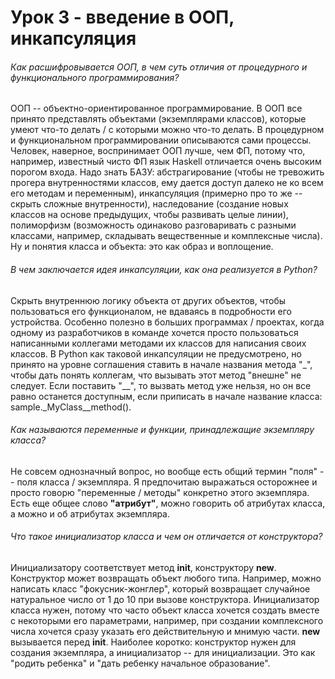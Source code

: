 # Урок 3 - введение в ООП, инкапсуляция
###### Как расшифровывается ООП, в чем суть отличия от процедурного и функционального программирования?
ООП -- объектно-ориентированное программирование. В ООП все принято представлять объектами (экземплярами классов), которые умеют что-то делать / с которыми можно что-то делать.
В процедурном и функциональном программировании описываются сами процессы.
Человек, наверное, воспринимает ООП лучше, чем ФП, потому что, например, известный чисто ФП язык Haskell отличается очень высоким порогом входа.
Надо знать БАЗУ: абстрагирование (чтобы не тревожить прогера внутренностями классов, ему дается доступ далеко не ко всем его методам и переменным), инкапсуляция (примерно про то же -- скрыть сложные внутренности), наследование (создание новых классов на основе предыдущих, чтобы развивать целые линии), полиморфизм (возможность одинаково разговаривать с разными классами, например, складывать вещественные и комплексные числа). Ну и понятия класса и объекта: это как образ и воплощение.

###### В чем заключается идея инкапсуляции, как она реализуется в Python?
Скрыть внутреннюю логику объекта от других объектов, чтобы пользоваться его функционалом,
не вдаваясь в подробности его устройства. Особенно полезно в больших программах / проектах, когда одному из разработчиков в команде хочется просто пользоваться написанными коллегами методами их классов для написания своих классов.
В Python как таковой инкапсуляции не предусмотрено, но принято на уровне соглашения ставить в начале названия метода "_", чтобы дать понять коллегам, что вызывать этот метод "внешне" не следует. Если поставить "__", то вызвать метод уже нельзя, но он все равно останется доступным, если приписать в начале название класса: sample._MyClass__method().

###### Как называются переменные и функции, принадлежащие экземпляру класса?
Не совсем однозначный вопрос, но вообще есть общий термин "поля" -- поля класса / экземпляра. Я предпочитаю выражаться осторожнее и просто говорю "переменные / методы" конкретно этого экземпляра. Есть еще общее слово **"атрибут"**, можно говорить об атрибутах класса, а можно и об атрибутах экземпляра.

###### Что такое инициализатор класса и чем он отличается от конструктора?
Инициализатору соответствует метод __init__, конструктору __new__. Конструктор может возвращать объект любого типа. Например, можно написать класс "фокусник-жонглер", который возвращает случайное натуральное число от 1 до 10 при вызове конструктора. Инициализатор класса нужен, потому что часто объект класса хочется создать вместе с некоторыми его параметрами, например, при создании комплексного числа хочется сразу указать его действительную и мнимую части. __new__ вызывается перед __init__. Наиболее коротко: конструктор нужен для создания экземпляра, а инициализатор -- для инициализации. Это как "родить ребенка" и "дать ребенку начальное образование".

